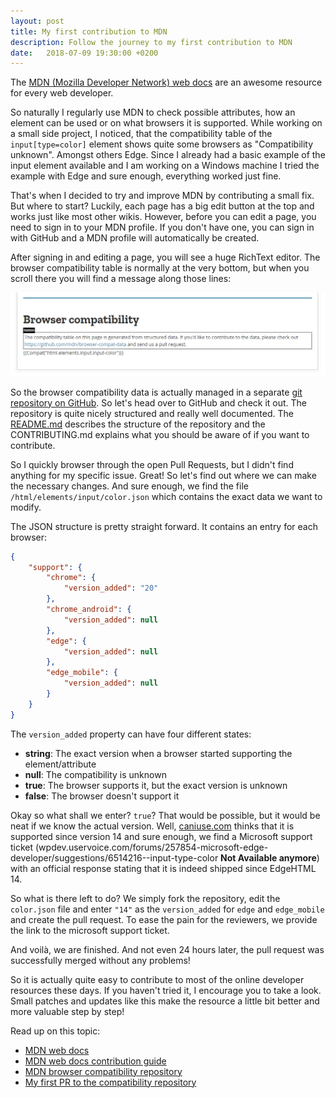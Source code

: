 ```yaml
---
layout: post
title: My first contribution to MDN
description: Follow the journey to my first contribution to MDN
date:   2018-07-09 19:30:00 +0200
---
```


The [MDN (Mozilla Developer Network) web docs](https://developer.mozilla.org/en-US/) are an awesome resource for every web developer. 

So naturally I regularly use MDN to check possible attributes, how an element can be used or on what browsers it is supported. While working on a small side project, I noticed, that the compatibility table of the `input[type=color]` element shows quite some browsers as "Compatibility unknown". Amongst others Edge. Since I already had a basic example of the input element available and I am working on a Windows machine I tried the example with Edge and sure enough, everything worked just fine.

That's when I decided to try and improve MDN by contributing a small fix. But where to start? Luckily, each page has a big edit button at the top and works just like most other wikis. However, before you can edit a page, you need to sign in to your MDN profile. If you don't have one, you can sign in with GitHub and a MDN profile will automatically be created.

After signing in and editing a page, you will see a huge RichText editor. The browser compatibility table is normally at the very bottom, but when you scroll there you will find a message along those lines:

<img src="/assets/images/mdn_edit_compatibility.png" alt="Note on Edit for the compatibility table">

So the browser compatibility data is actually managed in a separate [git repository on GitHub](https://github.com/mdn/browser-compat-data). So let's head over to GitHub and check it out. The repository is quite nicely structured and really well documented. The [README.md](https://github.com/mdn/browser-compat-data/blob/master/README.md) describes the structure of the repository and the CONTRIBUTING.md explains what you should be aware of if you want to contribute.

So I quickly browser through the open Pull Requests, but I didn't find anything for my specific issue. Great! So let's find out where we can make the necessary changes. And sure enough, we find the file `/html/elements/input/color.json` which contains the exact data we want to modify.

The JSON structure is pretty straight forward. It contains an entry for each browser:

```json
{
    "support": {
        "chrome": {
            "version_added": "20"
        },
        "chrome_android": {
            "version_added": null
        },
        "edge": {
            "version_added": null
        },
        "edge_mobile": {
            "version_added": null
        }
    }
}
```

The `version_added` property can have four different states:
* **string**: The exact version when a browser started supporting the element/attribute
* **null**: The compatibility is unknown
* **true**: The browser supports it, but the exact version is unknown
* **false**: The browser doesn't support it

Okay so what shall we enter? `true`? That would be possible, but it would be neat if we know the actual version. Well, [caniuse.com](https://caniuse.com/#feat=input-color) thinks that it is supported since version 14 and sure enough, we find a Microsoft support ticket (wpdev.uservoice.com/forums/257854-microsoft-edge-developer/suggestions/6514216--input-type-color **Not Available anymore**) with an official response stating that it is indeed shipped since EdgeHTML 14.

So what is there left to do? We simply fork the repository, edit the `color.json` file and enter `"14"` as the `version_added` for `edge` and `edge_mobile` and create the pull request. To ease the pain for the reviewers, we provide the link to the microsoft support ticket.

And voilà, we are finished. And not even 24 hours later, the pull request was successfully merged without any problems!

So it is actually quite easy to contribute to most of the online developer resources these days. If you haven't tried it, I encourage you to take a look. Small patches and updates like this make the resource a little bit better and more valuable step by step!

Read up on this topic:

* [MDN web docs](https://developer.mozilla.org/en-US/docs/Web)
* [MDN web docs contribution guide](https://developer.mozilla.org/en-US/docs/MDN/Contribute)
* [MDN browser compatibility repository](https://github.com/mdn/browser-compat-data)
* [My first PR to the compatibility repository](https://github.com/mdn/browser-compat-data/pull/2434)